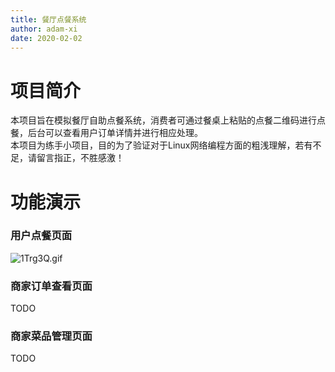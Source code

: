 ```yaml
---
title: 餐厅点餐系统
author: adam-xi
date: 2020-02-02
---
```

# 项目简介
本项目旨在模拟餐厅自助点餐系统，消费者可通过餐桌上粘贴的点餐二维码进行点餐，后台可以查看用户订单详情并进行相应处理。<br />
本项目为练手小项目，目的为了验证对于Linux网络编程方面的粗浅理解，若有不足，请留言指正，不胜感激！

# 功能演示

### 用户点餐页面
![1Trg3Q.gif](https://s2.ax1x.com/2020/02/11/1Trg3Q.gif)

### 商家订单查看页面
TODO

### 商家菜品管理页面
TODO
